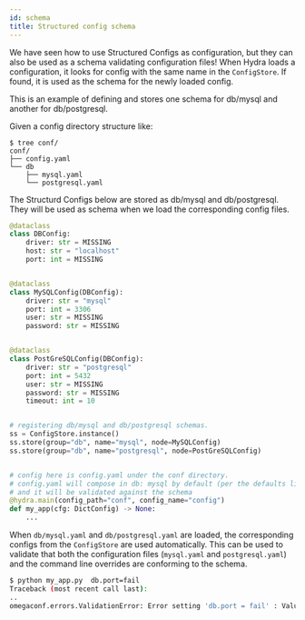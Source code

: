 ```yaml
---
id: schema
title: Structured config schema
---
```

We have seen how to use Structured Configs as configuration, but they can also be used as a schema validating configuration files!
When Hydra loads a configuration, it looks for config with the same name in the `ConfigStore`.
If found, it is used as the schema for the newly loaded config.

This is an example of defining and stores one schema for db/mysql and another for db/postgresql.

Given a config directory structure like:
```text
$ tree conf/
conf/
├── config.yaml
└── db
    ├── mysql.yaml
    └── postgresql.yaml
```

The Structurd Configs below are stored as db/mysql and db/postgresql. They will be used as schema
when we load the corresponding config files.

```python
@dataclass
class DBConfig:
    driver: str = MISSING
    host: str = "localhost"
    port: int = MISSING


@dataclass
class MySQLConfig(DBConfig):
    driver: str = "mysql"
    port: int = 3306
    user: str = MISSING
    password: str = MISSING


@dataclass
class PostGreSQLConfig(DBConfig):
    driver: str = "postgresql"
    port: int = 5432
    user: str = MISSING
    password: str = MISSING
    timeout: int = 10


# registering db/mysql and db/postgresql schemas.
ss = ConfigStore.instance()
ss.store(group="db", name="mysql", node=MySQLConfig)
ss.store(group="db", name="postgresql", node=PostGreSQLConfig)


# config here is config.yaml under the conf directory.
# config.yaml will compose in db: mysql by default (per the defaults list),
# and it will be validated against the schema
@hydra.main(config_path="conf", config_name="config")
def my_app(cfg: DictConfig) -> None:
    ...
```


When `db/mysql.yaml` and `db/postgresql.yaml` are loaded, the corresponding configs from the `ConfigStore` are used automatically.
This can be used to validate that both the configuration files (`mysql.yaml` and `postgresql.yaml`) and the command line overrides are conforming to the schema. 

```bash
$ python my_app.py  db.port=fail
Traceback (most recent call last):
..
omegaconf.errors.ValidationError: Error setting 'db.port = fail' : Value 'fail' could not be converted to Integer
```